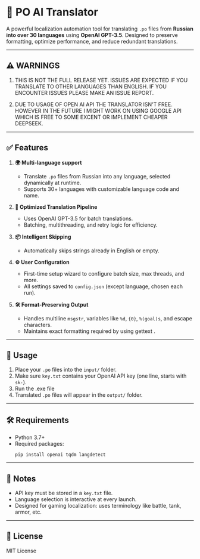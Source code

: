 # 📝 PO AI Translator

A powerful localization automation tool for translating `.po` files from **Russian into over 30 languages** using **OpenAI GPT-3.5**. Designed to preserve formatting, optimize performance, and reduce redundant translations.

---


## ⚠️ WARNINGS

1. THIS IS NOT THE FULL RELEASE YET. ISSUES ARE EXPECTED IF YOU TRANSLATE TO OTHER LANGUAGES THAN ENGLISH. IF YOU ENCOUNTER ISSUES PLEASE MAKE AN ISSUE REPORT.

2. DUE TO USAGE OF OPEN AI API THE TRANSLATOR ISN'T FREE. HOWEVER IN THE FUTURE I MIGHT WORK ON USING GOOGLE API WHICH IS FREE TO SOME EXCENT OR IMPLEMENT CHEAPER DEEPSEEK.

---


## ✅ Features

1. **🌍 Multi-language support**
   - Translate `.po` files from Russian into any language, selected dynamically at runtime.
   - Supports 30+ languages with customizable language code and name.

2. **🚀 Optimized Translation Pipeline**
   - Uses OpenAI GPT-3.5 for batch translations.
   - Batching, multithreading, and retry logic for efficiency.

3. **📦 Intelligent Skipping**
   - Automatically skips strings already in English or empty.

4. **⚙️ User Configuration**
   - First-time setup wizard to configure batch size, max threads, and more.
   - All settings saved to `config.json` (except language, chosen each run).

5. **🛠 Format-Preserving Output**
   - Handles multiline `msgstr`, variables like `%d`, `{0}`, `%(goal)s`, and escape characters.
   - Maintains exact formatting required by using gettext .

---

## 📁 Usage

1. Place your `.po` files into the `input/` folder.
2. Make sure `key.txt` contains your OpenAI API key (one line, starts with `sk-`).
3. Run the .exe file
4. Translated `.po` files will appear in the `output/` folder.

---

## 🛠 Requirements

- Python 3.7+
- Required packages:
  ```
  pip install openai tqdm langdetect
  ```

---

## 📄 Notes

- API key must be stored in a `key.txt` file.
- Language selection is interactive at every launch.
- Designed for gaming localization: uses terminology like battle, tank, armor, etc.

---

## 📃 License

MIT License
